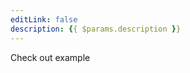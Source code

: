 ```yaml
---
editLink: false
description: {{ $params.description }}
---
```


<script setup>
import { useData } from 'vitepress'

// params is a Vue ref
const { params } = useData()

</script>

<!-- @content -->

<a :href="params.url" target="blank">Check out example</a>
